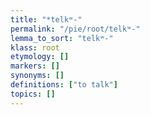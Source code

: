 ```yaml
---
title: "*telkʷ-"
permalink: "/pie/root/telkʷ-"
lemma_to_sort: "telkʷ-"
klass: root
etymology: []
markers: []
synonyms: []
definitions: ["to talk"]
topics: []
---
```

